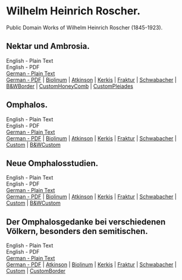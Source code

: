 # Wilhelm Heinrich Roscher.

Public Domain Works of Wilhelm Heinrich Roscher (1845-1923).

## Nektar und Ambrosia.

English - Plain Text  
English - PDF  
[German - Plain Text](nektar-ambrosia/full-text-german.md)  
[German - PDF](https://cdn.solaranamnesis.com/WilhelmHeinrichRoscher/roscher_nektar_1883_german.pdf) | [Biolinum](https://cdn.solaranamnesis.com/WilhelmHeinrichRoscher/roscher_nektar_1883_german_biolinum.pdf) | [Atkinson](https://cdn.solaranamnesis.com/WilhelmHeinrichRoscher/roscher_nektar_1883_german_atkinson.pdf) | [Kerkis](https://cdn.solaranamnesis.com/WilhelmHeinrichRoscher/roscher_nektar_1883_german_kerkis.pdf) | [Fraktur](https://cdn.solaranamnesis.com/WilhelmHeinrichRoscher/roscher_nektar_1883_german_frak.pdf) | [Schwabacher](https://cdn.solaranamnesis.com/WilhelmHeinrichRoscher/roscher_nektar_1883_german_swab.pdf) | [B&WBorder](https://cdn.solaranamnesis.com/WilhelmHeinrichRoscher/roscher_nektar_1883_german_bwborder1.pdf) | [CustomHoneyComb](https://cdn.solaranamnesis.com/WilhelmHeinrichRoscher/roscher_nektar_1883_german_honeycomb.pdf) | [CustomPleiades](https://cdn.solaranamnesis.com/WilhelmHeinrichRoscher/roscher_nektar_1883_german_pleiades.pdf)  

## Omphalos.

English - Plain Text  
English - PDF  
[German - Plain Text](omphalos/full-text-german.md)  
[German - PDF](https://cdn.solaranamnesis.com/WilhelmHeinrichRoscher/Omphalos/roscher-omphalos-1913-german.pdf) | [Biolinum](https://cdn.solaranamnesis.com/WilhelmHeinrichRoscher/Omphalos/roscher-omphalos-1913-german-biolinum.pdf) | [Atkinson](https://cdn.solaranamnesis.com/WilhelmHeinrichRoscher/Omphalos/roscher-omphalos-1913-german-atkinson.pdf) | [Kerkis](https://cdn.solaranamnesis.com/WilhelmHeinrichRoscher/Omphalos/roscher-omphalos-1913-german-kerkis.pdf) | [Fraktur](https://cdn.solaranamnesis.com/WilhelmHeinrichRoscher/Omphalos/roscher-omphalos-1913-german-frak.pdf) | [Schwabacher](https://cdn.solaranamnesis.com/WilhelmHeinrichRoscher/Omphalos/roscher-omphalos-1913-german-swab.pdf) | [Custom](https://cdn.solaranamnesis.com/WilhelmHeinrichRoscher/Omphalos/roscher-omphalos-1913-german-custom.pdf) | [B&WCustom](https://cdn.solaranamnesis.com/WilhelmHeinrichRoscher/Omphalos/roscher-omphalos-1913-german-bwborder.pdf)  

## Neue Omphalosstudien.

English - Plain Text  
English - PDF  
[German - Plain Text](neue-omphalosstudien/full-text-german.md)  
[German - PDF](https://cdn.solaranamnesis.com/WilhelmHeinrichRoscher/NeueOmphalos/roscher-neue-omphalos-1915-german.pdf) | [Biolinum](https://cdn.solaranamnesis.com/WilhelmHeinrichRoscher/NeueOmphalos/roscher-neue-omphalos-1915-german-biolinum.pdf) | [Atkinson](https://cdn.solaranamnesis.com/WilhelmHeinrichRoscher/NeueOmphalos/roscher-neue-omphalos-1915-german-atkinson.pdf) | [Kerkis](https://cdn.solaranamnesis.com/WilhelmHeinrichRoscher/NeueOmphalos/roscher-neue-omphalos-1915-german-kerkis.pdf) | [Fraktur](https://cdn.solaranamnesis.com/WilhelmHeinrichRoscher/NeueOmphalos/roscher-neue-omphalos-1915-german-frak.pdf) | [Schwabacher](https://cdn.solaranamnesis.com/WilhelmHeinrichRoscher/NeueOmphalos/roscher-neue-omphalos-1915-german-swab.pdf) | [Custom](https://cdn.solaranamnesis.com/WilhelmHeinrichRoscher/NeueOmphalos/roscher-neue-omphalos-1915-german-custom.pdf) | [B&WCustom](https://cdn.solaranamnesis.com/WilhelmHeinrichRoscher/NeueOmphalos/roscher-neue-omphalos-1915-german-bwcustom.pdf)  

## Der Omphalosgedanke bei verschiedenen Völkern, besonders den semitischen.

English - Plain Text  
English - PDF  
[German - Plain Text](omphalosgedanke-verschiedenen-volkern/full-text-german.md)  
[German - PDF](https://cdn.solaranamnesis.com/WilhelmHeinrichRoscher/Omphalosgedanke/roscher_omphalosgedanke_1918_german.pdf) | [Atkinson](https://cdn.solaranamnesis.com/WilhelmHeinrichRoscher/Omphalosgedanke/roscher_omphalosgedanke_1918_german_atkinson.pdf) | [Biolinum](https://cdn.solaranamnesis.com/WilhelmHeinrichRoscher/Omphalosgedanke/roscher_omphalosgedanke_1918_german_biolinum.pdf) | [Kerkis](https://cdn.solaranamnesis.com/WilhelmHeinrichRoscher/Omphalosgedanke/roscher_omphalosgedanke_1918_german_kerkis.pdf) | [Fraktur](https://cdn.solaranamnesis.com/WilhelmHeinrichRoscher/Omphalosgedanke/roscher_omphalosgedanke_1918_german_frak.pdf) | [Schwabacher](https://cdn.solaranamnesis.com/WilhelmHeinrichRoscher/Omphalosgedanke/roscher_omphalosgedanke_1918_german_swab.pdf) | [Custom](https://cdn.solaranamnesis.com/WilhelmHeinrichRoscher/Omphalosgedanke/roscher_omphalosgedanke_1918_german_custom.pdf) | [CustomBorder](https://cdn.solaranamnesis.com/WilhelmHeinrichRoscher/Omphalosgedanke/roscher_omphalosgedanke_1918_german_customborder.pdf)  
